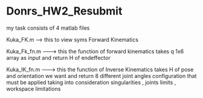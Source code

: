 # Donrs_HW2_Resubmit

my task consists of 4 matlab files

Kuka_FK.m --> this to view syms Forward Kinematics

Kuka_Fk_fn.m ---> this the function of forward kinematics takes q 1x6 array as input and return H of endeffector

Kuka_IK_fn.m ---> this the function of Inverse Kinematics takes H of pose and orientation we want and return 8 different joint angles configuration that must be applied taking into consideration singularities , joints limits , workspace limitations
